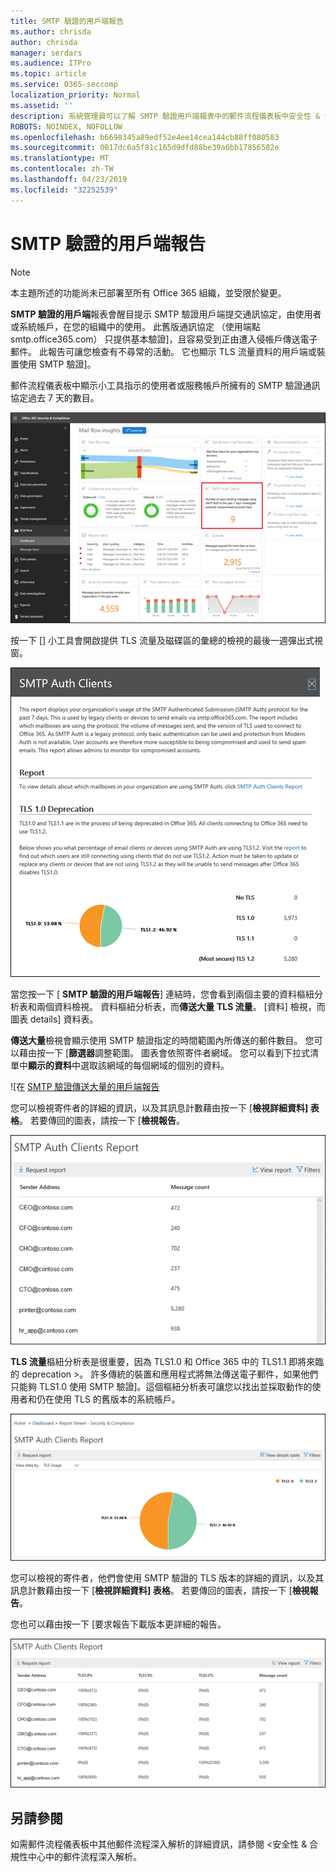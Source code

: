 ```yaml
---
title: SMTP 驗證的用戶端報告
ms.author: chrisda
author: chrisda
manager: serdars
ms.audience: ITPro
ms.topic: article
ms.service: O365-seccomp
localization_priority: Normal
ms.assetid: ''
description: 系統管理員可以了解 SMTP 驗證用戶端報表中的郵件流程儀表板中安全性 & 合規性中心。
ROBOTS: NOINDEX, NOFOLLOW
ms.openlocfilehash: b6698345a89edf52e4ee14cea144cb88ff080583
ms.sourcegitcommit: 0017dc6a5f81c165d9dfd88be39a6bb17856582e
ms.translationtype: MT
ms.contentlocale: zh-TW
ms.lasthandoff: 04/23/2019
ms.locfileid: "32252539"
---
```

# <a name="smtp-auth-clients-report"></a>SMTP 驗證的用戶端報告

> [!NOTE]
> 本主題所述的功能尚未已部署至所有 Office 365 組織，並受限於變更。

**SMTP 驗證的用戶端**報表會醒目提示 SMTP 驗證用戶端提交通訊協定，由使用者或系統帳戶，在您的組織中的使用。 此舊版通訊協定 （使用端點 smtp.office365.com） 只提供基本驗證]，且容易受到正由遭入侵帳戶傳送電子郵件。  此報告可讓您檢查有不尋常的活動。 它也顯示 TLS 流量資料的用戶端或裝置使用 SMTP 驗證]。

郵件流程儀表板中顯示小工具指示的使用者或服務帳戶所擁有的 SMTP 驗證通訊協定過去 7 天的數目。

![SMTP 驗證的用戶端報表中安全性 & 合規性中心中的郵件流程儀表板](media/smtp-auth-clients-report-selected.png)

按一下 [] 小工具會開啟提供 TLS 流量及磁碟區的彙總的檢視的最後一週彈出式視窗。

![SMTP 驗證的用戶端報告中的彈出式視窗](media/smtp-auth-clients-flyout.png)

當您按一下 [ **SMTP 驗證的用戶端報告**] 連結時，您會看到兩個主要的資料樞紐分析表和兩個資料檢視。 資料樞紐分析表，而**傳送大量** **TLS 流量**。 [資料] 檢視，而圖表 details] 資料表。

**傳送大量**檢視會顯示使用 SMTP 驗證指定的時間範圍內所傳送的郵件數目。 您可以藉由按一下 [**篩選器**調整範圍。 圖表會依照寄件者網域。 您可以看到下拉式清單中**顯示的資料**中選取該網域的每個網域的個別的資料。

![在 [SMTP 驗證傳送大量的用戶端報告](media/smtp-auth-clients-report-sending-volume.png)

您可以檢視寄件者的詳細的資訊，以及其訊息計數藉由按一下 [**檢視詳細資料] 表格**。 若要傳回的圖表，請按一下 [**檢視報告**。

![傳送大量 SMTP 驗證的用戶端報告的詳細資料表格](media/smtp-auth-clients-report-details-sending-volume.png)

**TLS 流量**樞紐分析表是很重要，因為 TLS1.0 和 Office 365 中的 TLS1.1 即將來臨的 deprecation >。 許多傳統的裝置和應用程式將無法傳送電子郵件，如果他們只能夠 TLS1.0 使用 SMTP 驗證]。這個樞紐分析表可讓您以找出並採取動作的使用者和仍在使用 TLS 的舊版本的系統帳戶。

![在 SMTP 驗證用戶端的 TLS 流量報告](media/smtp-auth-clients-report-tls-usage.png)

您可以檢視的寄件者，他們會使用 SMTP 驗證的 TLS 版本的詳細的資訊，以及其訊息計數藉由按一下 [**檢視詳細資料] 表格**。 若要傳回的圖表，請按一下 [**檢視報告**。

您也可以藉由按一下 [要求報告下載版本更詳細的報告。

![SMTP 驗證的用戶端報告中的 TLS 使用狀況詳細資料表格](media/smtp-auth-clients-report-details-tls-usage.png)

## <a name="see-also"></a>另請參閱

如需郵件流程儀表板中其他郵件流程深入解析的詳細資訊，請參閱 <<c0>安全性 &amp; 合規性中心中的郵件流程深入解析。
